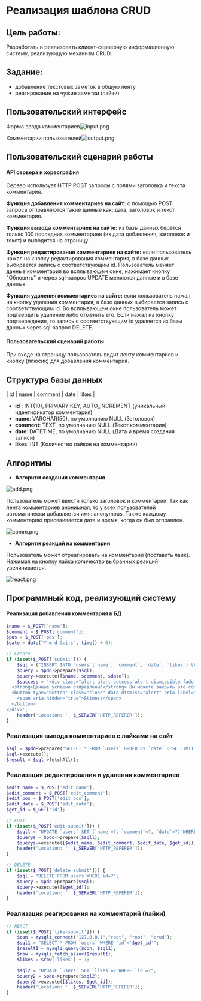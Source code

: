 # Реализация шаблона CRUD

## Цель работы:
Разработать и реализовать клиент-серверную информационную систему, реализующую механизм CRUD.

## Задание:
- добавление текстовых заметок в общую ленту
- реагирование на чужие заметки (лайки)

## Пользовательский интерфейс

Форма ввода комментариев![input.png](input.png)

Комментарии пользователей![output.png](output.png)


##  Пользовательский сценарий работы

#### API сервера и хореография
Сервер использует HTTP POST запросы с полями заголовка и текста комментария.

**Функция добавления комментариев на сайт:**
с помощью POST запроса отправляются такие данные как: дата, заголовок и текст комментария.

**Функция вывода комментариев на сайте:**
из базы данных берётся только 100 последних комментариев (их дата добавления, заголовок и текст) и выводится на страницу.

**Функция редактирования комментариев на сайте:**
если пользователь нажал на кнопку редактирования комментария, в базе данных выбирается запись с соответствующим id. Пользователь меняет данные комментария во всплывающем окне, нажимает кнопку "Обновить" и через sql-запрос UPDATE меняются данные и в базе данных.

**Функция удаления комментариев на сайте:**
если пользователь нажал на кнопку удаления комментария, в базе данных выбирается запись с соответствующим id. Во всплывающем окне пользователь может подтвердить удаление либо отменить его. Если нажал на кнопку подтверждения, то запись с соответствующим id удаляется из базы данных через sql-запрос DELETE.
#### Пользовательский сценарий работы
При входе на страницу пользователь видит ленту комментариев и кнопку (плюсик) для добавления комментария.

## Структура базы данных
| id | name | comment | date | likes |

- **id** : INT(10), PRIMARY KEY, AUTO_INCREMENT
  (уникальный идентификатор комментария)
- **name**: VARCHAR(50), по умолчанию NULL
  (Заголовок)
- **comment**: TEXT, по умолчанию NULL
  (Текст комментария)
- **date**: DATETIME, по умолчанию NULL (Дата и время создания записи)
- **likes**: INT (Количество лайков на комментарии)

## Алгоритмы

- **Алгоритм создания комментария**

![add.png](add.png)

Пользователь может ввести только заголовок и комментарий. Так как лента комментариев анонимная, то у всех пользователей автоматически добавляется имя: anonymous. Также каждому комментарию присваивается дата и время, когда он был отправлен.

![comm.png](comm.png)


- **Алгоритм реакций на комментарии**

Пользователь может отреагировать на комментарий (поставить лайк). Нажимая на кнопку лайка количество выбранных реакций увеличивается.

![react.png](react.png)



## Программный код, реализующий систему

#### Реализация добавления комментария в БД
```php
$name = $_POST['name'];
$comment = $_POST['comment'];
$pos = $_POST['pos'];
$date = date("Y-m-d G:i:s", time() + 0);

// Create
if (isset($_POST['submit'])) {
	$sql = ("INSERT INTO `users`(`name`, `comment`, `date`, `likes`) VALUES(?,?,?,0)");
	$query = $pdo->prepare($sql);
	$query->execute([$name, $comment, $date]);
	$success = '<div class="alert alert-success alert-dismissible fade show" role="alert">
  <strong>Данные успешно отправлены!</strong> Вы можете закрыть это сообщение.
  <button type="button" class="close" data-dismiss="alert" aria-label="Close">
    <span aria-hidden="true">&times;</span>
  </button>
</div>';
    header('Location: '. $_SERVER['HTTP_REFERER']);
}
```
###  Реализация вывода комментариев с лайками на сайт
```php
$sql = $pdo->prepare("SELECT * FROM `users` ORDER BY `date` DESC LIMIT 100");
$sql->execute();
$result = $sql->fetchAll();
```
### Реализация редактирования и удаления комментариев
```php
$edit_name = $_POST['edit_name'];
$edit_comment = $_POST['edit_comment'];
$edit_pos = $_POST['edit_pos'];
$edit_date = $_POST['edit_date'];
$get_id = $_GET['id'];

// EDIT
if (isset($_POST['edit-submit'])) {
	$sqll = "UPDATE `users` SET (`name`=?, `comment`=?, `date`=?) WHERE `id`=?";
	$querys = $pdo->prepare($sqll);
	$querys->execute([$edit_name, $edit_comment, $edit_date, $get_id]);
	header('Location: '. $_SERVER['HTTP_REFERER']);
}

// DELETE
if (isset($_POST['delete_submit'])) {
	$sql = "DELETE FROM users WHERE id=?";
	$query = $pdo->prepare($sql);
	$query->execute([$get_id]);
	header('Location: '. $_SERVER['HTTP_REFERER']);
}
```
###  Реализация реагирования на комментарий (лайки)
```php
// REACT
if (isset($_POST['like-submit'])) {
    $con = mysqli_connect("127.0.0.1","root", "root", "crud");
    $sql1 = "SELECT * FROM `users` WHERE `id`='$get_id'";
    $result1 = mysqli_query($con, $sql1);
    $row = mysqli_fetch_assoc($result1);
    $likes = $row['likes'] + 1;

    $sql2 = "UPDATE `users` SET `likes`=? WHERE `id`=?";
    $query2 = $pdo->prepare($sql2);
    $query2->execute([$likes, $get_id]);
    header('Location: '. $_SERVER['HTTP_REFERER']);
}
```